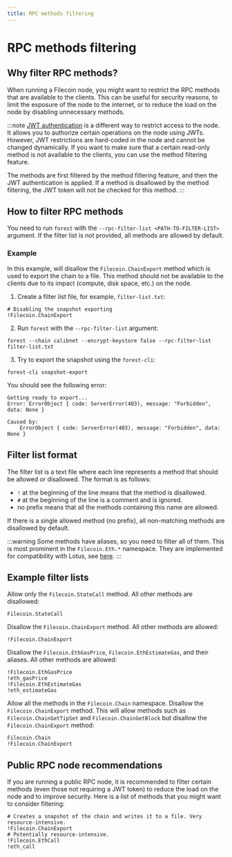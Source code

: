 ```yaml
---
title: RPC methods filtering
---
```


# RPC methods filtering

## Why filter RPC methods?

When running a Filecoin node, you might want to restrict the RPC methods that are available to the clients. This can be useful for security reasons, to limit the exposure of the node to the internet, or to reduce the load on the node by disabling unnecessary methods.

:::note
[JWT authentication](../knowledge_base/jwt_handling.md) is a different way to restrict access to the node. It allows you to authorize certain operations on the node using JWTs. However, JWT restrictions are hard-coded in the node and cannot be changed dynamically. If you want to make sure that a certain read-only method is not available to the clients, you can use the method filtering feature.

The methods are first filtered by the method filtering feature, and then the JWT authentication is applied. If a method is disallowed by the method filtering, the JWT token will not be checked for this method.
:::

## How to filter RPC methods

You need to run `forest` with the `--rpc-filter-list <PATH-TO-FILTER-LIST>` argument. If the filter list is not provided, all methods are allowed by default.

### Example

In this example, will disallow the `Filecoin.ChainExport` method which is used to export the chain to a file. This method should not be available to the clients due to its impact (compute, disk space, etc.) on the node.

1. Create a filter list file, for example, `filter-list.txt`:

```plaintext
# Disabling the snapshot exporting
!Filecoin.ChainExport
```

2. Run `forest` with the `--rpc-filter-list` argument:

```shell
forest --chain calibnet --encrypt-keystore false --rpc-filter-list filter-list.txt
```

3. Try to export the snapshot using the `forest-cli`:

```shell
forest-cli snapshot-export
```

You should see the following error:

```console
Getting ready to export...
Error: ErrorObject { code: ServerError(403), message: "Forbidden", data: None }

Caused by:
    ErrorObject { code: ServerError(403), message: "Forbidden", data: None }
```

## Filter list format

The filter list is a text file where each line represents a method that should be allowed or disallowed. The format is as follows:

- `!` at the beginning of the line means that the method is disallowed.
- `#` at the beginning of the line is a comment and is ignored.
- no prefix means that all the methods containing this name are allowed.

If there is a single allowed method (no prefix), all non-matching methods are disallowed by default.

:::warning
Some methods have aliases, so you need to filter all of them. This is most prominent in the `Filecoin.Eth.*` namespace. They are implemented for compatibility with Lotus, see [here](https://github.com/filecoin-project/lotus/blob/a9718c841e1fced8afc6e9fee2db2a2b565acc42/api/eth_aliases.go).
:::

## Example filter lists

Allow only the `Filecoin.StateCall` method. All other methods are disallowed:

```plaintext
Filecoin.StateCall
```

Disallow the `Filecoin.ChainExport` method. All other methods are allowed:

```plaintext
!Filecoin.ChainExport
```

Disallow the `Filecoin.EthGasPrice`, `Filecoin.EthEstimateGas`, and their aliases. All other methods are allowed:

```plaintext
!Filecoin.EthGasPrice
!eth_gasPrice
!Filecoin.EthEstimateGas
!eth_estimateGas
```

Allow all the methods in the `Filecoin.Chain` namespace. Disallow the `Filecoin.ChainExport` method. This will allow methods such as `Filecoin.ChainGetTipSet` and `Filecoin.ChainGetBlock` but disallow the `Filecoin.ChainExport` method:

```plaintext
Filecoin.Chain
!Filecoin.ChainExport
```

## Public RPC node recommendations

If you are running a public RPC node, it is recommended to filter certain methods (even those not requiring a JWT token) to reduce the load on the node and to improve security. Here is a list of methods that you might want to consider filtering:

```plaintext
# Creates a snapshot of the chain and writes it to a file. Very resource-intensive.
!Filecoin.ChainExport
# Potentially resource-intensive.
!Filecoin.EthCall
!eth_call
```
